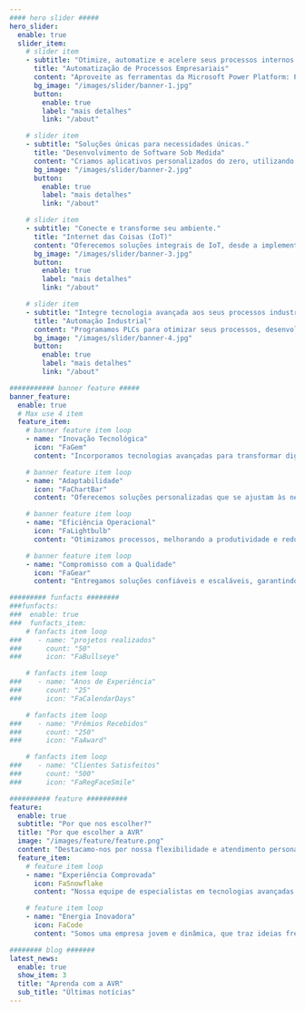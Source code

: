 ```yaml
---
#### hero slider #####
hero_slider:
  enable: true
  slider_item:
    # slider item
    - subtitle: "Otimize, automatize e acelere seus processos internos."
      title: "Automatização de Processos Empresariais"
      content: "Aproveite as ferramentas da Microsoft Power Platform: Power Apps, Power BI, Power Automate e Power Pages para digitalizar e automatizar seu negócio. Implemente soluções móveis, web e dashboards de Business Intelligence em menos tempo e com grande flexibilidade."
      bg_image: "/images/slider/banner-1.jpg"
      button:
        enable: true
        label: "mais detalhes"
        link: "/about"

    # slider item
    - subtitle: "Soluções únicas para necessidades únicas."
      title: "Desenvolvimento de Software Sob Medida"
      content: "Criamos aplicativos personalizados do zero, utilizando tecnologias avançadas como Python, frameworks web, RPA's e algoritmos de Machine Learning. Adaptamo-nos aos seus requisitos específicos para oferecer software robusto e escalável."
      bg_image: "/images/slider/banner-2.jpg"
      button:
        enable: true
        label: "mais detalhes"
        link: "/about"

    # slider item
    - subtitle: "Conecte e transforme seu ambiente."
      title: "Internet das Coisas (IoT)"
      content: "Oferecemos soluções integrais de IoT, desde a implementação de sensores inteligentes até o design de redes de dispositivos conectados. Modernize sua infraestrutura e obtenha dados em tempo real para melhorar a tomada de decisões."
      bg_image: "/images/slider/banner-3.jpg"
      button:
        enable: true
        label: "mais detalhes"
        link: "/about"

    # slider item
    - subtitle: "Integre tecnologia avançada aos seus processos industriais."
      title: "Automação Industrial"
      content: "Programamos PLCs para otimizar seus processos, desenvolvemos sistemas SCADA para supervisão em tempo real e oferecemos soluções avançadas de controle de processos."
      bg_image: "/images/slider/banner-4.jpg"
      button:
        enable: true
        label: "mais detalhes"
        link: "/about"

########### banner feature #####
banner_feature:
  enable: true
  # Max use 4 item
  feature_item:
    # banner feature item loop
    - name: "Inovação Tecnológica"
      icon: "FaGem"
      content: "Incorporamos tecnologias avançadas para transformar digitalmente sua empresa."

    # banner feature item loop
    - name: "Adaptabilidade"
      icon: "FaChartBar"
      content: "Oferecemos soluções personalizadas que se ajustam às necessidades únicas de cada negócio."

    # banner feature item loop
    - name: "Eficiência Operacional"
      icon: "FaLightbulb"
      content: "Otimizamos processos, melhorando a produtividade e reduzindo custos por meio de automação inteligente."

    # banner feature item loop
    - name: "Compromisso com a Qualidade"
      icon: "FaGear"
      content: "Entregamos soluções confiáveis e escaláveis, garantindo altos padrões de qualidade."

######### funfacts ########
###funfacts:
###  enable: true
###  funfacts_item:
    # fanfacts item loop
###    - name: "projetos realizados"
###      count: "50"
###      icon: "FaBullseye"

    # fanfacts item loop
###    - name: "Anos de Experiência"
###      count: "25"
###      icon: "FaCalendarDays"

    # fanfacts item loop
###    - name: "Prêmios Recebidos"
###      count: "250"
###      icon: "FaAward"

    # fanfacts item loop
###    - name: "Clientes Satisfeitos"
###      count: "500"
###      icon: "FaRegFaceSmile"

########## feature ##########
feature:
  enable: true
  subtitle: "Por que nos escolher?"
  title: "Por que escolher a AVR"
  image: "/images/feature/feature.png"
  content: "Destacamo-nos por nossa flexibilidade e atendimento personalizado a cada cliente."
  feature_item:
    # feature item loop
    - name: "Experiência Comprovada"
      icon: FaSnowflake
      content: "Nossa equipe de especialistas em tecnologias avançadas garante soluções confiáveis, escaláveis e adaptadas às suas necessidades."

    # feature item loop
    - name: "Energia Inovadora"
      icon: FaCode
      content: "Somos uma empresa jovem e dinâmica, que traz ideias frescas e criativas para enfrentar os desafios tecnológicos atuais e futuros."

######## blog #######
latest_news:
  enable: true
  show_item: 3
  title: "Aprenda com a AVR"
  sub_title: "Últimas notícias"
---
```

